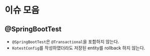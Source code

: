 # 이슈 모음

## @SpringBootTest

- `@SpringBootTest`은 `@Transactional`을 포함하지 않는다.
- `KotestConfig`를 작성하였더라도 저장된 entity를 rollback 하지 않는다. 